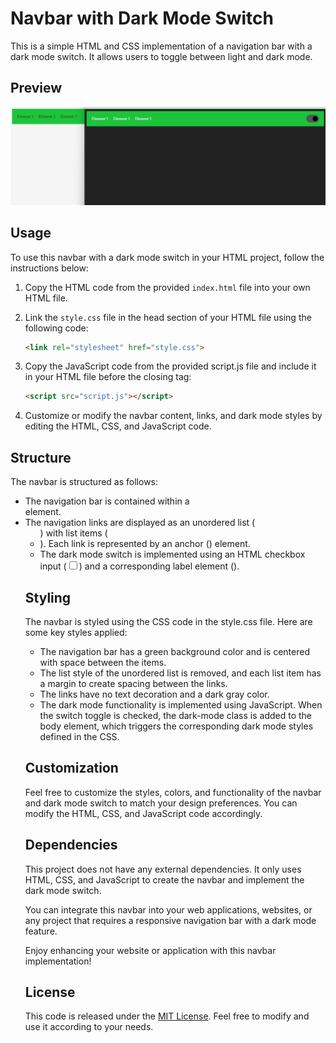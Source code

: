 # Navbar with Dark Mode Switch

This is a simple HTML and CSS implementation of a navigation bar with a dark mode switch. It allows users to toggle between light and dark mode.

## Preview

![Preview](preview.png)

## Usage

To use this navbar with a dark mode switch in your HTML project, follow the instructions below:

1. Copy the HTML code from the provided `index.html` file into your own HTML file.
2. Link the `style.css` file in the head section of your HTML file using the following code:

   ```html
   <link rel="stylesheet" href="style.css">

3. Copy the JavaScript code from the provided script.js file and include it in your HTML file before the closing </body> tag:

    ```html
    <script src="script.js"></script>

4. Customize or modify the navbar content, links, and dark mode styles by editing the HTML, CSS, and JavaScript code.

## Structure

The navbar is structured as follows:

- The navigation bar is contained within a <nav> element.
- The navigation links are displayed as an unordered list (<ul>) with list items (<li>). Each link is represented by an anchor (<a>) element.
- The dark mode switch is implemented using an HTML checkbox input (<input type="checkbox">) and a corresponding label element (<label>).

## Styling

The navbar is styled using the CSS code in the style.css file. Here are some key styles applied:

- The navigation bar has a green background color and is centered with space between the items.
- The list style of the unordered list is removed, and each list item has a margin to create spacing between the links.
- The links have no text decoration and a dark gray color.
- The dark mode functionality is implemented using JavaScript. When the switch toggle is checked, the dark-mode class is added to the body element, which triggers the corresponding dark mode styles defined in the CSS.

## Customization

Feel free to customize the styles, colors, and functionality of the navbar and dark mode switch to match your design preferences. You can modify the HTML, CSS, and JavaScript code accordingly.

## Dependencies

This project does not have any external dependencies. It only uses HTML, CSS, and JavaScript to create the navbar and implement the dark mode switch.

You can integrate this navbar into your web applications, websites, or any project that requires a responsive navigation bar with a dark mode feature.

Enjoy enhancing your website or application with this navbar implementation!

## License

This code is released under the [MIT License](LICENSE). Feel free to modify and use it according to your needs.